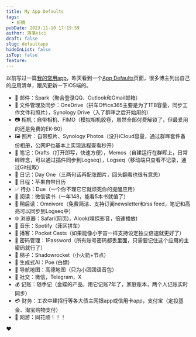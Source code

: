 ```yaml
---
title: My App Defaults
tags:
  - 折腾
pubDate: 2023-11-10 17:19:59
author: 落落vici
draft: false
slug: defaultapp
hideInList: false
isTop: false
feature:
---
```

以前写过一篇[我的常用app](https://mp.weixin.qq.com/s/rS6B6JSaHeqj3Ep72BMTjg)，昨天看到一个[App Defaults](https://defaults.rknight.me/)页面，很多博主列出自己的应用清单，跟风更新一下iOS端的。

- 📧 邮件：Spark（聚合登录QQ、Outlook和Gmail邮箱）
- 📁 文件管理及同步：OneDrive（拼车Office365主要是为了1TB容量，同步工作文件和照片），Synology Drive（入了群晖之后开始用的）
- 📷 相机：自带相机、FIMO（模拟相机胶卷，虽然全部付费解锁了，但最爱用的还是免费的EK-80）
- 🖼 照片：自带照片、Synology Photos（没升iCloud容量，通过群晖套件备份相册，公网IP也基本上实现远程查看秒开）
- 📝 笔记：Drafts（打开即写，快速方便），Memos（自建运行在群晖上，日常碎碎念，可以通过插件同步到Logseq），Logseq（移动端只查看不记录，通过Git拉取）
- 📔 日记：Day One（三两句话再配张图片，回头翻看也很有意思）
- 📅 日程：苹果自带日历
- ✅ 待办：Due（一个你不理它它就烦死你的提醒应用）
- 📖 阅读：微信读书（一年148，能看5本书就值了）
- 📑 稍后读：Omnivore（免费简洁、支持订阅newsletter和rss feed，笔记和高亮可以同步到Logseq中）
- 🌐 浏览器：Safari(网页)，Alook(嗅探影音，倍速播放)
- 🎵 音乐：Spotify（菲区拼车）
- 🎤 播客：Pocket Casts（如果能像小宇宙一样支持设定独立倍速就更好了）
- 🔐 密码管理：1Password（所有账号密码都丢里面，只需要记住这个应用的主密码就行了）
- 🚀 梯子：Shadowrocket（小火箭+节点）
- 👻 生成式AI：Poe (白嫖)
- 🧭 导航地图：高德地图（只为小团团语音包）
- 💬 社交：微信，Telegram，X
- 💰 记账：随手记（金蝶的产品，用它记账7年了，家庭账本，两个人记账实时同步）
- 💳 财务：工农中建招行等各大债主网银app或信用卡app，支付宝（定投基金、淘宝购物支付）
- 🎲 网游：同花顺！！！

❤





